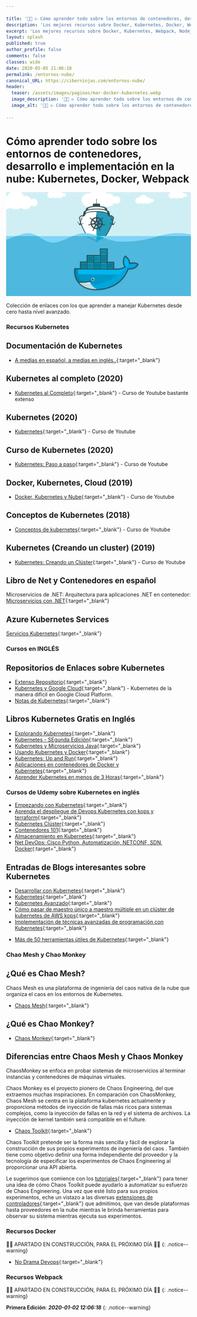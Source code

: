 ```yaml
---

title: '👨‍🚀 ▷ Cómo aprender todo sobre los entornos de contenedores, desarrollo e implementación en la nube: Kubernetes, Docker, Webpack..'
description: 'Los mejores recursos sobre Docker, Kubernetes, Docker, Webpack, Nodejs, AWS, Google Cloud, Azure'
excerpt: 'Los mejores recursos sobre Docker, Kubernetes, Webpack, Nodejs, AWS, Google Cloud, Azure'
layout: splash
published: true
author_profile: false
comments: false
classes: wide
date: 2020-05-05 21:06:18
permalink: /entornos-nube/
canonical_URL: https://ciberninjas.com/entornos-nube/
header:
  teaser: /assets/images/paginas/mar-docker-kubernetes.webp
  image_description: '👨‍🚀 ▷ Cómo aprender todo sobre los entornos de contenedores, desarrollo e implementación en la nube: Kubernetes, Docker, Webpack'
  image_alt: '👨‍🚀 ▷ Cómo aprender todo sobre los entornos de contenedores, desarrollo e implementación en la nube: Kubernetes, Docker, Webpack'

---
```


# Cómo aprender todo sobre los entornos de contenedores, desarrollo e implementación en la nube: Kubernetes, Docker, Webpack

![](/assets/images/paginas/mar-docker-kubernetes.webp)

Colección de enlaces con los que aprender a manejar Kubernetes desde cero hasta nivel avanzado.

### **Recursos Kubernetes**

## Documentación de Kubernetes

- [A medias en español, a medias en inglés..](https://kubernetes.io/es/docs/concepts/){:target="_blank"}

## Kubernetes al completo (2020)

- [Kubernetes al Completo](https://www.youtube.com/playlist?list=PLkqaOL-oB94HdBAzDSC-o6iUUsGog8DtK){:target="_blank"} - Curso de Youtube bastante extenso

## Kubernetes (2020)

- [Kubernetes](https://www.youtube.com/playlist?list=PLpniwzKqlOID9NFFOrr6VR2wTWu9-Fuwh){:target="_blank"} - Curso de Youtube

## Curso de Kubernetes (2020)

- [Kubernetes: Paso a paso](https://www.youtube.com/playlist?list=PLrb1e2Mp6N_uJSNsV-7SqLFaBdImJsI5x){:target="_blank"} - Curso de Youtube

## Docker, Kubernetes, Cloud (2019)

- [Docker, Kubernetes y Nube](https://www.youtube.com/playlist?list=PLwH0tlWs8nkTQ8lNQ1usKML8pxAP4hEMH){:target="_blank"} - Curso de Youtube

## Conceptos de Kubernetes (2018)

- [Conceptos de kubernetes](https://www.youtube.com/playlist?list=PLo5G9g9vTlqk21Bj8GObMcTBrDPdBjbQ2){:target="_blank"} - Curso de Youtube

## Kubernetes (Creando un cluster) (2019)

- [Kubernetes: Creando un Clúster](https://www.youtube.com/playlist?list=PLCCODbPcjj1dgvwL6w2bg8uIyLqd1yaAD){:target="_blank"} - Curso de Youtube

## Libro de Net y Contenedores en español

Microservicios de .NET: Arquitectura para aplicaciones .NET en contenedor: [Microservicios con .NET](https://docs.microsoft.com/es-es/dotnet/architecture/microservices/){:target="_blank"}

## Azure Kubernetes Services

[Servicios Kubernetes](https://azure.microsoft.com/es-es/services/kubernetes-service/){:target="_blank"}

### Cursos en INGLÉS

## Repositorios de Enlaces sobre Kubernetes

- [Extenso Repositorio](https://github.com/ramitsurana/awesome-kubernetes#awesome-kubernetes){:target="_blank"}
- [Kubernetes y Google Cloud](https://github.com/kelseyhightower/kubernetes-the-hard-way#kubernetes-the-hard-way){:target="_blank"} - Kubernetes de la manera difícil en Google Cloud Platform.
- [Notas de Kubernetes](https://github.com/overnote/awesome-kubernetes-notes#awesome-kubernetes-notes){:target="_blank"}

## Libros Kubernetes Gratis en Inglés

- [Explorando Kubernetes](https://www.manning.com/books/exploring-kubernetes){:target="_blank"}
- [Kubernetes - SEgunda Edición](https://www.packtpub.com/free-ebooks/virtualization-and-cloud/kubernetes-cookbook-second-edition/9781788837606){:target="_blank"}
- [Kubernetes y Microservicios Java](https://leanpub.com/playing-with-java-microservices-on-k8s-and-ocp){:target="_blank"}
- [Usando Kubernetes y Docker](https://www.syncfusion.com/ebooks/using-netcore-docker-and-kubernetes-succinctly){:target="_blank"}
- [Kubernetes: Up and Run](https://k8s.vmware.com/kubernetes-up-and-running/){:target="_blank"}
- [Aplicaciones en contenedores de Docker y Kubernetes](https://azure.microsoft.com/es-es/resources/containerize-your-apps-with-docker-and-kubernetes/){:target="_blank"}
- [Aprender Kubernetes en menos de 3 Horas](https://www.freecodecamp.org/news/learn-kubernetes-in-under-3-hours-a-detailed-guide-to-orchestrating-containers-114ff420e882/){:target="_blank"}

### Cursos de Udemy sobre Kubernetes en inglés

- [Empezando con Kubernetes](https://www.udemy.com/course/kubernetes-getting-started/){:target="_blank"}
- [Aprenda el despliegue de Devops Kubernetes con kops y terraform](https://www.udemy.com/course/learn-devops-kubernetes-deployment-by-kops-and-terraform/){:target="_blank"}
- [Kubernetes Clúster](https://www.udemy.com/course/just-enough-kubernetes/){:target="_blank"}
- [Contenedores 101](https://www.udemy.com/course/containers-101/){:target="_blank"}
- [Almacenamiento en Kubernetes](https://www.udemy.com/course/portworx-fundamentals/){:target="_blank"}
- [Net DevOps: Cisco Python, Automatización, NETCONF, SDN, Docker](https://www.udemy.com/course/net-devops-cisco-python-automation-netconf-sdn-docker/){:target="_blank"}

## Entradas de Blogs interesantes sobre Kubernetes

- [Desarrollar con Kubernetes](https://kubernetes.io/blog/2018/05/01/developing-on-kubernetes/){:target="_blank"}
- [Kubernetes](https://medium.com/google-cloud/tagged/kubernetes){:target="_blank"}
- [Kubernetes Avanzado](https://engineering.opsgenie.com/advanced-kubernetes-objects-53f5e9bc0c28){:target="_blank"}
- [Cómo pasar de maestro único a maestro múltiple en un clúster de kubernetes de AWS kops](https://blenderfox.com/2018/01/23/how-to-move-from-single-master-to-multi-master-in-an-aws-kops-kubernetes-cluster/){:target="_blank"}
- [Implementación de técnicas avanzadas de programación con Kubernetes](https://blog.kublr.com/implementing-advanced-scheduling-techniques-with-kubernetes-a1d59aece87b){:target="_blank"}
<!-- https://hackernoon.com/top-10-kubernetes-tips-and-tricks-27528c2d0222 -->
- [Más de 50 herramientas útiles de Kubernetes](https://caylent.com/50-useful-kubernetes-tools){:target="_blank"}

### Chao Mesh y Chao Monkey

## **¿Qué es Chao Mesh?**

Chaos Mesh es una plataforma de ingeniería del caos nativa de la nube que organiza el caos en los entornos de Kubernetes.

- [Chaos Mesh](https://github.com/pingcap/chaos-mesh){:target="_blank"}

## **¿Qué es Chao Monkey?**

- [Chaos Monkey](https://en.wikipedia.org/wiki/Chaos_engineering){:target="_blank"}

## Diferencias entre Chaos Mesh y Chaos Monkey

ChaosMonkey se enfoca en probar sistemas de microservicios al terminar instancias y contenedores de máquinas virtuales.

Chaos Monkey es el proyecto pionero de Chaos Engineering, del que extraemos muchas inspiraciones. En comparación con ChaosMonkey, Chaos Mesh se centra en la plataforma kubernetes actualmente y proporciona métodos de inyección de fallas más ricos para sistemas complejos, como la inyección de fallas en la red y el sistema de archivos. La inyección de kernel también será compatible en el fulture.

- [Chaos Toolkit](https://docs.chaostoolkit.org/drivers/istio/){:target="_blank"}

Chaos Toolkit pretende ser la forma más sencilla y fácil de explorar la construcción de sus propios experimentos de ingeniería del caos . También tiene como objetivo definir una forma independiente del proveedor y la tecnología de especificar los experimentos de Chaos Engineering al proporcionar una API abierta.

Le sugerimos que comience con los [tutoriales](https://docs.chaostoolkit.org/reference/tutorial){:target="_blank"} para tener una idea de cómo Chaos Toolkit puede ayudarlo a automatizar su esfuerzo de Chaos Engineering. Una vez que esté listo para sus propios experimentos, eche un vistazo a las diversas [extensiones de controladores](https://chaostoolkit.org/extensions){:target="_blank"} que admitimos, que van desde plataformas hasta proveedores en la nube mientras le brinda herramientas para observar su sistema mientras ejecuta sus experimentos.

### **Recursos Docker**

👷‍♂️ APARTADO EN CONSTRUCCIÓN, PARA EL PRÓXIMO DÍA 👷‍♂️
{: .notice--warning}

- [No Drama Devops](https://nodramadevops.com/containers/){:target="_blank"}

### **Recursos Webpack**

👷‍♂️ APARTADO EN CONSTRUCCIÓN, PARA EL PRÓXIMO DÍA 👷‍♂️
{: .notice--warning}

**Primera Edición**: ***2020-01-02 12:06:18***
{: .notice--warning}
